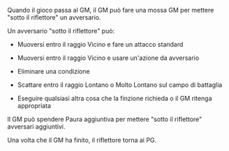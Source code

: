Quando il gioco passa al GM, il GM può fare una mossa GM per mettere "sotto il riflettore" un avversario.

Un avversario "sotto il riflettore" può:

- Muoversi entro il raggio Vicino e fare un attacco standard

- Muoversi entro il raggio Vicino e usare un'azione da avversario

- Eliminare una condizione

- Scattare entro il raggio Lontano o Molto Lontano sul campo di battaglia

- Eseguire qualsiasi altra cosa che la finzione richieda o il GM ritenga appropriata 

Il GM può spendere Paura aggiuntiva per mettere "sotto il riflettore" avversari aggiuntivi.

Una volta che il GM ha finito, il riflettore torna ai PG.